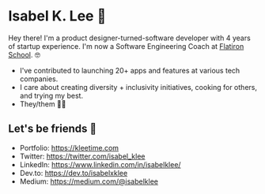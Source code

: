 # Isabel K. Lee 🍤
Hey there! I'm a product designer-turned-software developer with 4 years of startup experience. I'm now a Software Engineering Coach at [Flatiron School](https://flatironschool.com). 🤓

* I've contributed to launching 20+ apps and features at various tech companies.
* I care about creating diversity + inclusivity initiatives, cooking for others, and trying my best.
* They/them 🏳️‍🌈

## Let's be friends 🍊
* Portfolio: https://kleetime.com
* Twitter: https://twitter.com/isabel_klee
* LinkedIn: https://www.linkedin.com/in/isabelklee/
* Dev.to: https://dev.to/isabelxklee
* Medium: https://medium.com/@isabelklee
